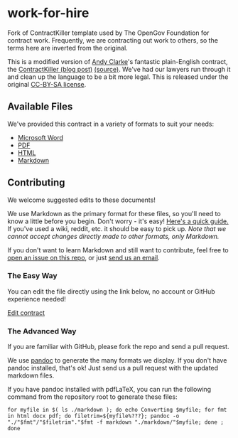 # work-for-hire
Fork of ContractKiller template used by The OpenGov Foundation for contract work.  Frequently, we are contracting out work to others, so the terms here are inverted from the original.

This is a modified version of [Andy Clarke](http://stuffandnonsense.co.uk/)'s fantastic plain-English contract, the [ContractKiller (blog post)](http://stuffandnonsense.co.uk/projects/contract-killer/) [(source)](https://gist.github.com/malarkey/4031110).  We've had our lawyers run through it and clean up the language to be a bit more legal.  This is released under the original [CC-BY-SA license](./LICENSE).

## Available Files
We've provided this contract in a variety of formats to suit your needs:

* [Microsoft Word](https://rawgit.com/opengovfoundation/work-for-hire/master/docx/contract.docx)
* [PDF](https://rawgit.com/opengovfoundation/work-for-hire/master/pdf/contract.pdf)
* [HTML](https://rawgit.com/opengovfoundation/work-for-hire/master/html/contract.html)
* [Markdown](https://rawgit.com/opengovfoundation/work-for-hire/master/markdown/contract.md)

## Contributing

We welcome suggested edits to these documents!

We use Markdown as the primary format for these files, so you'll need to know a little before you begin. Don't worry - it's easy!  [Here's a quick guide.](https://guides.github.com/features/mastering-markdown/) If you've used a wiki, reddit, etc. it should be easy to pick up.  *Note that we _cannot_ accept changes directly made to other formats, only Markdown.*

If you don't want to learn Markdown and still want to contribute, feel free to [open an issue on this repo](./issues), or just [send us an email](mailto:sayhello@opengovfoundation.org).

### The Easy Way ###
You can edit the file directly using the link below, no account or GitHub experience needed!

[Edit contract](https://editfordc.herokuapp.com/document/ef85fae5-9b8d-4fe6-8cff-8818836a23ac)

### The Advanced Way ###
If you are familiar with GitHub, please fork the repo and send a pull request.

We use [pandoc](http://pandoc.org/) to generate the many formats we display.  If you don't have pandoc installed, that's ok!  Just send us a pull request with the updated markdown files.

If you have pandoc installed with pdfLaTeX, you can run the following command from the repository root to generate these files:

    for myfile in $( ls ./markdown ); do echo Converting $myfile; for fmt in html docx pdf; do filetrim=${myfile%???}; pandoc -o "./"$fmt"/"$filetrim"."$fmt -f markdown "./markdown/"$myfile; done ; done

